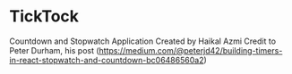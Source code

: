 # TickTock
 Countdown and Stopwatch Application
 Created by Haikal Azmi
 Credit to Peter Durham, his post (https://medium.com/@peterjd42/building-timers-in-react-stopwatch-and-countdown-bc06486560a2)

